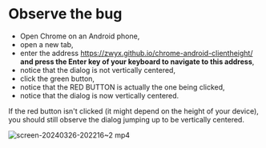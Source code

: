 # Observe the bug

- Open Chrome on an Android phone,
- open a new tab,
- enter the address https://zwyx.github.io/chrome-android-clientheight/ **and press the Enter key of your keyboard to navigate to this address**,
- notice that the dialog is not vertically centered,
- click the green button,
- notice that the RED BUTTON is actually the one being clicked,
- notice that the dialog is now vertically centered.

If the red button isn't clicked (it might depend on the height of your device), you should still observe the dialog jumping up to be vertically centered.

![screen-20240326-202216~2 mp4](https://github.com/Zwyx/chrome-android-clientheight/assets/29386932/3becbb27-a59a-4ad0-9bbd-e0fac4e08fee)
